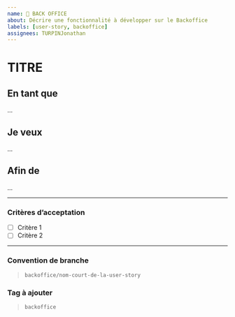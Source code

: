 ```yaml
---
name: 📖 BACK OFFICE
about: Décrire une fonctionnalité à développer sur le Backoffice
labels: [user-story, backoffice]
assignees: TURPINJonathan
---
```


# TITRE

## En tant que

...

## Je veux

...

## Afin de

...


---

### Critères d’acceptation

- [ ] Critère 1
- [ ] Critère 2

---

### Convention de branche

> `backoffice/nom-court-de-la-user-story`

### Tag à ajouter

> `backoffice`